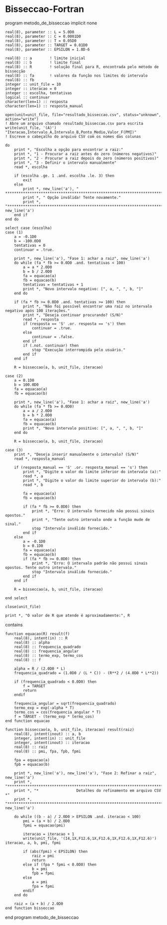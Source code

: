 # Bisseccao-Fortran

program metodo_de_bisseccao
    implicit none

    real(8), parameter :: L = 5.0D0
    real(8), parameter :: C = 0.0001D0
    real(8), parameter :: T = 0.05D0
    real(8), parameter :: TARGET = 0.01D0
    real(8), parameter :: EPSILON = 1.0D-6

    real(8) :: a        ! limite inicial
    real(8) :: b        ! limite final
    real(8) :: R        ! solução final para R, encontrada pelo método de bissecção
    real(8) :: fa       ! valores da função nos limites do intervalo
    real(8) :: fb
    integer :: unit_file = 10
    integer :: iteracao = 0
    integer :: escolha, tentativas
    logical :: continuar
    character(len=1) :: resposta
    character(len=1) :: resposta_manual

    open(unit=unit_file, file="resultado_bisseccao.csv", status="unknown", action="write") 
    ! Abre um arquivo chamado resultado_bisseccao.csv para escrita
    write(unit_file, '(A)') "Iteracao,Intervalo_A,Intervalo_B,Ponto_Medio,Valor_F(PMI)"
    ! Escreve o cabeçalho do arquivo CSV com os nomes das colunas

    do
        print *, "Escolha a opção para encontrar a raiz:"
        print *, "1 - Procurar a raiz antes do zero (números negativos)"        
        print *, "2 - Procurar a raiz depois do zero (números positivos)"       
        print *, "3 - Definir o intervalo manualmente"                          
        read *, escolha

        if (escolha .ge. 1 .and. escolha .le. 3) then
            exit
        else
            print *, new_line('a'), " *****************************************************************************"
            print *, " Opção inválida! Tente novamente."
            print *, "*****************************************************************************", new_line('a')
        end if
    end do

    select case (escolha)
    case (1)  
        a = -0.1D0
        b = -100.0D0
        tentativas = 0
        continuar = .true.

        print *, new_line('a'), "Fase 1: achar a raiz", new_line('a')
        do while (fa * fb >= 0.0D0 .and. tentativas < 100)
            a = a * 2.0D0
            b = b / 2.0D0
            fa = equacao(a)
            fb = equacao(b)
            tentativas = tentativas + 1
            print *, "Novo intervalo negativo: [", a, ", ", b, "]"
        end do

        if (fa * fb >= 0.0D0 .and. tentativas >= 100) then
            print *, "Não foi possível encontrar uma raiz no intervalo negativo após 100 iterações."
            print *, "Deseja continuar procurando? (S/N)"
            read *, resposta
            if (resposta == 'S' .or. resposta == 's') then
                continuar = .true.
            else
                continuar = .false.
            end if
            if (.not. continuar) then
                stop "Execução interrompida pelo usuário."
            end if
        end if

        R = bisseccao(a, b, unit_file, iteracao)

    case (2)
        a = 0.1D0
        b = 100.0D0
        fa = equacao(a)
        fb = equacao(b)

        print *, new_line('a'), "Fase 1: achar a raiz", new_line('a')
        do while (fa * fb >= 0.0D0)
            a = a / 2.0D0
            b = b * 2.0D0
            fa = equacao(a)
            fb = equacao(b)
            print *, "Novo intervalo positivo: [", a, ", ", b, "]"
        end do

        R = bisseccao(a, b, unit_file, iteracao)

    case (3)
        print *, "Deseja inserir manualmente o intervalo? (S/N)"
        read *, resposta_manual
        
        if (resposta_manual == 'S' .or. resposta_manual == 's') then
            print *, "Digite o valor do limite inferior do intervalo (a):"
            read *, a
            print *, "Digite o valor do limite superior do intervalo (b):"
            read *, b
            
            fa = equacao(a)
            fb = equacao(b)
            
            if (fa * fb >= 0.0D0) then
                print *, "Erro: O intervalo fornecido não possui sinais opostos."
                print *, "Tente outro intervalo onde a função mude de sinal."
                stop "Intervalo inválido fornecido."
            end if
        else
            a = -0.1D0
            b = 0.1D0
            fa = equacao(a)
            fb = equacao(b)
            if (fa * fb >= 0.0D0) then
                print *, "Erro: O intervalo padrão não possui sinais opostos. Tente outro intervalo."
                stop "Intervalo inválido fornecido."
            end if
        end if
        
        R = bisseccao(a, b, unit_file, iteracao)

    end select

    close(unit_file)
    
    print *, "O valor de R que atende é aproximadamente:", R

contains

    function equacao(R) result(f)
        real(8), intent(in) :: R
        real(8) :: alpha
        real(8) :: frequencia_quadrado
        real(8) :: frequencia_angular
        real(8) :: termo_exp, termo_cos
        real(8) :: f
        
        alpha = R / (2.0D0 * L)
        frequencia_quadrado = (1.0D0 / (L * C)) - (R**2 / (4.0D0 * L**2)) 
        
        if (frequencia_quadrado < 0.0D0) then
            f = TARGET
            return
        endif
        
        frequencia_angular = sqrt(frequencia_quadrado)
        termo_exp = exp(-alpha * T)
        termo_cos = cos(frequencia_angular * T)
        f = TARGET - (termo_exp * termo_cos)
    end function equacao

    function bisseccao(a, b, unit_file, iteracao) result(raiz)
        real(8), intent(inout) :: a, b
        integer, intent(in) :: unit_file
        integer, intent(inout) :: iteracao
        real(8) :: raiz
        real(8) :: pmi, fpa, fpb, fpmi
        
        fpa = equacao(a)
        fpb = equacao(b)
            
        print *, new_line('a'), new_line('a'), "Fase 2: Refinar a raiz", new_line('a')
        print *, "*****************************************************************************"
        print *, "*                 Detalhes do refinamento em arquivo CSV                    *"
        print *, "*****************************************************************************", new_line('a')
        
        do while ((b - a) / 2.0D0 > EPSILON .and. iteracao < 100)
            pmi = (a + b) / 2.0D0
            fpmi = equacao(pmi)
            
            iteracao = iteracao + 1
            write(unit_file, '(I4,1X,F12.6,1X,F12.6,1X,F12.6,1X,F12.6)') iteracao, a, b, pmi, fpmi
            
            if (abs(fpmi) < EPSILON) then
                raiz = pmi
                return
            else if (fpa * fpmi < 0.0D0) then
                b = pmi
                fpb = fpmi
            else
                a = pmi
                fpa = fpmi
            endif
        end do
        
        raiz = (a + b) / 2.0D0
    end function bisseccao

end program metodo_de_bisseccao
